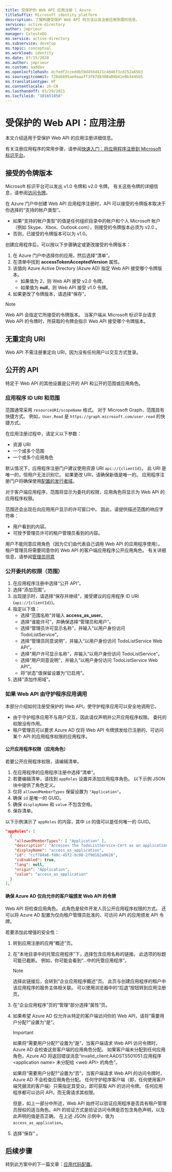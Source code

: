 ```yaml
---
title: 受保护的 Web API 应用注册 | Azure
titleSuffix: Microsoft identity platform
description: 了解构建受保护 Web API 的方法以及注册应用所需的信息。
services: active-directory
author: jmprieur
manager: CelesteDG
ms.service: active-directory
ms.subservice: develop
ms.topic: conceptual
ms.workload: identity
ms.date: 07/15/2020
ms.author: jmprieur
ms.custom: aaddev
ms.openlocfilehash: dcfedf2cceddb59d456d421c4846f3cd252a65b3
ms.sourcegitcommit: f28ebb95ae9aaaff3f87d8388a09b41e0b3445b5
ms.translationtype: HT
ms.contentlocale: zh-CN
ms.lasthandoff: 03/29/2021
ms.locfileid: "101651858"
---
```

# <a name="protected-web-api-app-registration"></a>受保护的 Web API：应用注册

本文介绍适用于受保护 Web API 的应用注册详细信息。

有关注册应用程序的常用步骤，请参阅[快速入门：将应用程序注册到 Microsoft 标识平台](quickstart-register-app.md)。

## <a name="accepted-token-version"></a>接受的令牌版本

Microsoft 标识平台可以发出 v1.0 令牌和 v2.0 令牌。 有关这些令牌的详细信息，请参阅[访问令牌](access-tokens.md)。

在 Azure 门户中创建 Web API 应用程序注册时，API 可以接受的令牌版本取决于你选择的“支持的帐户类型”。

- 如果“支持的帐户类型”的值是任何组织目录中的帐户和个人 Microsoft 帐户（例如 Skype、Xbox、Outlook.com），则接受的令牌版本必须为 v2.0 。
- 否则，已接受的令牌版本可以为 v1.0。

创建应用程序后，可以按以下步骤确定或更改接受的令牌版本：

1. 在 Azure 门户中选择你的应用，然后选择“清单”。
1. 在清单中找到 **accessTokenAcceptedVersion** 属性。
1. 该值向 Azure Active Directory (Azure AD) 指定 Web API 接受哪个令牌版本。
    - 如果值为 2，则 Web API 接受 v2.0 令牌。
    - 如果值为 **null**，则 Web API 接受 v1.0 令牌。
1. 如果更改了令牌版本，请选择“保存”。

> [!NOTE]
> Web API 会指定它所接受的令牌版本。 当客户端从 Microsoft 标识平台请求 Web API 的令牌时，所获取的令牌会指示 Web API 接受哪个令牌版本。

## <a name="no-redirect-uri"></a>无重定向 URI

Web API 不需注册重定向 URI，因为没有任何用户以交互方式登录。

## <a name="exposed-api"></a>公开的 API

特定于 Web API 的其他设置是公开的 API 和公开的范围或应用角色。

### <a name="application-id-uri-and-scopes"></a>应用程序 ID URI 和范围

范围通常采用 `resourceURI/scopeName` 格式。 对于 Microsoft Graph，范围具有快捷方式。 例如，`User.Read` 是 `https://graph.microsoft.com/user.read` 的快捷方式。

在应用注册过程中，请定义以下参数：

- 资源 URI
- 一个或多个范围
- 一个或多个应用角色

默认情况下，应用程序注册门户建议使用资源 URI `api://{clientId}`。 此 URI 是唯一的，但用户无法识别它。 如果更改 URI，请确保新值是唯一的。 应用程序注册门户将确保使用[配置的发行者域](howto-configure-publisher-domain.md)。

对于客户端应用程序，范围将显示为委托的权限，应用角色将显示为 Web API 的应用程序权限。 

范围还会出现在向应用用户显示的许可窗口中。 因此，请提供描述范围的响应字符串：

- 用户看到的内容。
- 可授予管理员许可的租户管理员看到的内容。

用户不能同意应用角色（因为它们由代表自己调用 Web API 的应用程序使用）。 租户管理员将需要同意你的 Web API 的客户端应用程序公开应用角色。 有关详细信息，请参阅[管理员同意](v2-admin-consent.md)

### <a name="exposing-delegated-permissions-scopes"></a>公开委托的权限（范围）

1. 在应用程序注册中选择“公开 API”。
1. 选择“添加范围”。
1. 出现提示时，请选择“保存并继续”，接受建议的应用程序 ID URI (`api://{clientId}`)。
1. 指定以下值：
    - 选择“范围名称”并输入 **access_as_user**。
    - 选择“谁能许可”，并确保选择“管理员和用户”。 
    - 选择“管理员许可显示名称”，并输入“以用户身份访问 TodoListService”。 
    - 选择“管理员同意说明”，并输入“以用户身份访问 TodoListService Web API”。 
    - 选择“用户许可显示名称”，并输入“以用户身份访问 TodoListService”。 
    - 选择“用户同意说明”，并输入“以用户身份访问 TodoListService Web API”。 
    - 将“状态”值保留设置为“已启用”。 
 1. 选择“添加作用域”。

### <a name="if-your-web-api-is-called-by-a-daemon-app"></a>如果 Web API 由守护程序应用调用

本部分介绍如何注册受保护的 Web API，使守护程序应用可以安全地调用它。

- 由于守护程序应用不与用户交互，因此请仅声明并公开应用程序权限。 委托的权限没有作用。
- 租户管理员可以要求 Azure AD 仅将 Web API 令牌颁发给已注册的、可访问某个 API 的应用程序权限的应用程序。

#### <a name="exposing-application-permissions-app-roles"></a>公开应用程序权限（应用角色）

若要公开应用程序权限，请编辑清单。

1. 在应用程序的应用程序注册中选择“清单”。
1. 若要编辑清单，请找到 `appRoles` 设置并添加应用程序角色。 以下示例 JSON 块中提供了角色定义。
1. 仅将 `allowedMemberTypes` 保留设置为 `"Application"`。
1. 确保 `id` 是唯一的 GUID。
1. 确保 `displayName` 和 `value` 不包含空格。
1. 保存清单。

以下示例演示了 `appRoles` 的内容，其中 `id` 的值可以是任何唯一的 GUID。

```json
"appRoles": [
  {
    "allowedMemberTypes": [ "Application" ],
    "description": "Accesses the TodoListService-Cert as an application.",
    "displayName": "access_as_application",
    "id": "ccf784a6-fd0c-45f2-9c08-2f9d162a0628",
    "isEnabled": true,
    "lang": null,
    "origin": "Application",
    "value": "access_as_application"
  }
],
```

#### <a name="ensuring-that-azure-ad-issues-tokens-for-your-web-api-to-only-allowed-clients"></a>确保 Azure AD 仅向允许的客户端颁发 Web API 的令牌

Web API 将检查应用角色。 此角色是软件开发人员公开应用程序权限的方式。 还可以将 Azure AD 配置为仅向租户管理员批准的、可访问 API 的应用颁发 API 令牌。

若要添加此增强的安全性：

1. 转到应用注册的应用“概述”页。
1. 在“本地目录中的托管应用程序”下，选择包含应用名称的链接。 此选项的标题可能已截断。 例如，你可能会看到“...中的托管应用程序”。

   > [!NOTE]
   >
   > 选择此链接后，会转到“企业应用程序概述”页。 此页与创建应用程序的租户中该应用程序的服务主体相关联。 可以使用浏览器中的“后退”按钮转到应用注册页。

1. 在“企业应用程序”页的“管理”部分选择“属性”页。 
1. 如果希望 Azure AD 仅允许从特定的客户端访问你的 Web API，请将“需要用户分配?”设置为“是”。 

   > [!IMPORTANT]
   >
   > 如果将“需要用户分配?”设置为“是”，当客户端请求 Web API 访问令牌时，Azure AD 会检查这些客户端的应用角色分配。  如果客户端未分配到任何应用角色，Azure AD 将返回错误消息“invalid_client:AADSTS501051:应用程序 \<application name\> 未分配给 \<web API\> 的角色”。
   >
   > 如果将“需要用户分配?”设置为“否”，当客户端请求 Web API 的访问令牌时，Azure AD 不会检查应用角色分配。  任何守护程序客户端（即，任何使用客户端凭据流的客户端）只需指定其受众，即可获取 API 的访问令牌。 任何应用程序都可以访问 API，而无需请求其权限。
   >
   > 但是，如上一部分中所述，Web API 始终可以验证应用程序是否具有租户管理员授权的适当角色。API 的验证方式是验证访问令牌是否包含角色声明，以及此声明的值是否正确。 在上述 JSON 示例中，值为 `access_as_application`。

1. 选择“保存” 。

## <a name="next-steps"></a>后续步骤

转到此方案中的下一篇文章：[应用代码配置](scenario-protected-web-api-app-configuration.md)。
